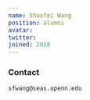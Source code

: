 ```yaml
---
name: Shaofei Wang
position: alumni
avatar:
twitter:
joined: 2018
---
```


### Contact

<i class="fa fa-envelope-o"></i>`sfwang@seas.upenn.edu`<br>
